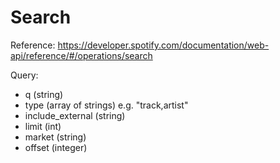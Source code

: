 ﻿# Search

Reference: https://developer.spotify.com/documentation/web-api/reference/#/operations/search

Query:
- q (string)
- type (array of strings)
e.g. "track,artist"
- include_external (string)
- limit (int)
- market (string)
- offset (integer)

